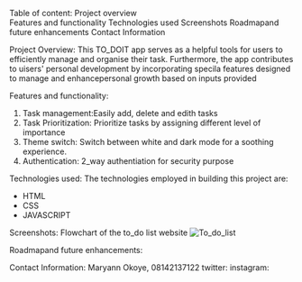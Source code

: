 Table of content: 
Project overview<br>
Features and functionality
Technologies used
Screenshots
Roadmapand future enhancements
Contact Information

Project Overview:
This TO_DOIT app serves as a helpful tools for users to efficiently manage and organise their task. Furthermore, the app contributes to uisers' personal development by incorporating specila features designed to manage and enhancepersonal growth based on inputs provided

Features and functionality:
1. Task management:Easily add, delete and edith tasks
2. Task Prioritization: Prioritize tasks by assigning different level of importance
3. Theme switch: Switch between white and dark mode for a soothing experience.
4. Authentication: 2_way authentiation for security purpose

Technologies used:
The technologies employed in building this project are:
* HTML
* CSS
* JAVASCRIPT

Screenshots:
Flowchart of the to_do list website
![To_do_list](https://github.com/maryann839/alx_capstone_project/assets/149114655/ea256896-00fd-45be-92ba-b3faffedfcb4)

Roadmapand future enhancements:


Contact Information:
Maryann Okoye, 08142137122
twitter:
instagram:
